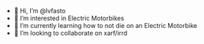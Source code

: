 - 👋 Hi, I’m @lvfasto
- 👀 I’m interested in Electric Motorbikes
- 🌱 I’m currently learning how to not die on an Electric Motorbike
- 💞️ I’m looking to collaborate on xarf/irrd


<!---
lvfasto/lvfasto is a ✨ special ✨ repository because its `README.md` (this file) appears on your GitHub profile.
You can click the Preview link to take a look at your changes.
--->

